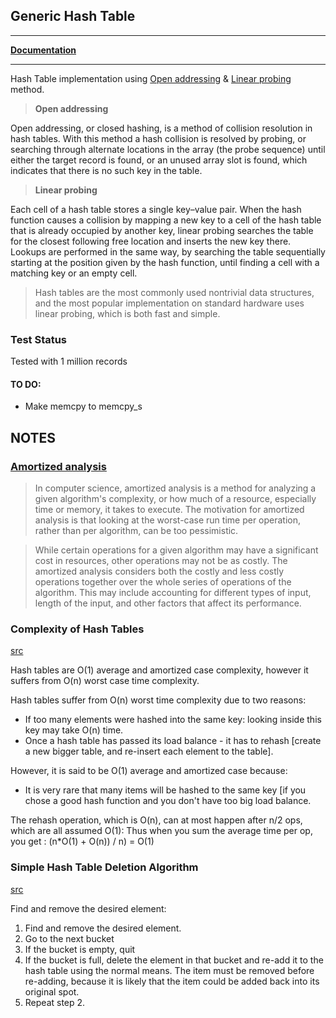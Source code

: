 ## Generic Hash Table
_______

[**Documentation**](https://tonyjosi97.github.io/generic_hash_table/ght__core_8c.html)
_______

Hash Table implementation using [Open addressing](https://en.wikipedia.org/wiki/Open_addressing) & [Linear probing](https://en.wikipedia.org/wiki/Linear_probing) method.

> **Open addressing**

Open addressing, or closed hashing, is a method of collision resolution in hash tables. With this method a hash collision is resolved by probing, or searching through alternate locations in the array (the probe sequence) until either the target record is found, or an unused array slot is found, which indicates that there is no such key in the table.

> **Linear probing**

Each cell of a hash table stores a single key–value pair. When the hash function causes a collision by mapping a new key to a cell of the hash table that is already occupied by another key, linear probing searches the table for the closest following free location and inserts the new key there. Lookups are performed in the same way, by searching the table sequentially starting at the position given by the hash function, until finding a cell with a matching key or an empty cell.


> Hash tables are the most commonly used nontrivial data structures, and the most popular implementation on standard hardware uses linear probing, which is both fast and simple.

### Test Status

Tested with 1 million records

#### TO DO:
* Make memcpy to memcpy_s

## NOTES

### [**Amortized analysis**](https://en.wikipedia.org/wiki/Amortized_analysis)

> In computer science, amortized analysis is a method for analyzing a given algorithm's complexity, or how much of a resource, especially time or memory, it takes to execute. The motivation for amortized analysis is that looking at the worst-case run time per operation, rather than per algorithm, can be too pessimistic.

> While certain operations for a given algorithm may have a significant cost in resources, other operations may not be as costly. The amortized analysis considers both the costly and less costly operations together over the whole series of operations of the algorithm. This may include accounting for different types of input, length of the input, and other factors that affect its performance.


### Complexity of Hash Tables

[src](https://stackoverflow.com/a/9214594/6792356)

Hash tables are O(1) average and amortized case complexity, however it suffers from O(n) worst case time complexity. 

Hash tables suffer from O(n) worst time complexity due to two reasons:

* If too many elements were hashed into the same key: looking inside this key may take O(n) time.  
* Once a hash table has passed its load balance - it has to rehash [create a new bigger table, and re-insert each element to the table].

However, it is said to be O(1) average and amortized case because:

* It is very rare that many items will be hashed to the same key [if you chose a good hash function and you don't have too big load balance.

The rehash operation, which is O(n), can at most happen after n/2 ops, which are all assumed O(1): Thus when you sum the average time per op, you get : (n*O(1) + O(n)) / n) = O(1)

### Simple Hash Table Deletion Algorithm

[src](https://stackoverflow.com/a/4396158/6792356)

Find and remove the desired element:
1. Find and remove the desired element.
2. Go to the next bucket
3. If the bucket is empty, quit
4. If the bucket is full, delete the element in that bucket and re-add it to the hash table using the normal means. The item must be removed before re-adding, because it is likely that the item could be added back into its original spot.
5. Repeat step 2.
